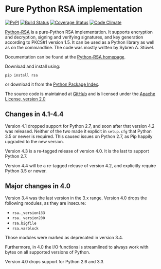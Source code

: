 Pure Python RSA implementation
==============================

[![PyPI](https://img.shields.io/pypi/v/rsa.svg)](https://pypi.org/project/rsa/)
[![Build Status](https://travis-ci.org/sybrenstuvel/python-rsa.svg?branch=master)](https://travis-ci.org/sybrenstuvel/python-rsa)
[![Coverage Status](https://coveralls.io/repos/github/sybrenstuvel/python-rsa/badge.svg?branch=master)](https://coveralls.io/github/sybrenstuvel/python-rsa?branch=master)
[![Code Climate](https://img.shields.io/codeclimate/github/sybrenstuvel/python-rsa.svg)](https://codeclimate.com/github/sybrenstuvel/python-rsa)

[Python-RSA](https://stuvel.eu/rsa) is a pure-Python RSA implementation. It supports
encryption and decryption, signing and verifying signatures, and key
generation according to PKCS#1 version 1.5. It can be used as a Python
library as well as on the commandline. The code was mostly written by
Sybren A.  Stüvel.

Documentation can be found at the [Python-RSA homepage](https://stuvel.eu/rsa).

Download and install using:

    pip install rsa

or download it from the [Python Package Index](https://pypi.org/project/rsa/).

The source code is maintained at [GitHub](https://github.com/sybrenstuvel/python-rsa/) and is
licensed under the [Apache License, version 2.0](https://www.apache.org/licenses/LICENSE-2.0)

Changes in 4.1-4.4
------------------

Version 4.1 dropped support for Python 2.7, and soon after that version 4.2 was released. Neither of the two made it explicit in `setup.cfg` that Python 3.5 or newer is required. This caused issues on Python 2.7, as Pip happily upgraded to the new version.

Version 4.3 is a re-tagged release of version 4.0. It is the last to support Python 2.7.

Version 4.4 will be a re-tagged release of version 4.2, and explicitly require Python 3.5 or newer.


Major changes in 4.0
--------------------

Version 3.4 was the last version in the 3.x range. Version 4.0 drops the following modules,
as they are insecure:

- `rsa._version133`
- `rsa._version200`
- `rsa.bigfile`
- `rsa.varblock`

Those modules were marked as deprecated in version 3.4.

Furthermore, in 4.0 the I/O functions is streamlined to always work with bytes on all
supported versions of Python.

Version 4.0 drops support for Python 2.6 and 3.3.
